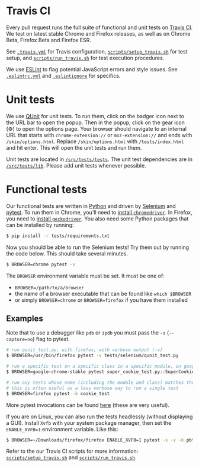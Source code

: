 # Travis CI

Every pull request runs the full suite of functional and unit tests on [Travis CI](https://travis-ci.org/). We test on latest stable Chrome and Firefox releases, as well as on Chrome Beta, Firefox Beta and Firefox ESR.

See [`.travis.yml`](/.travis.yml) for Travis configuration, [`scripts/setup_travis.sh`](/scripts/setup_travis.sh) for test setup, and [`scripts/run_travis.sh`](/scripts/run_travis.sh) for test execution procedures.

We use [ESLint](https://eslint.org) to flag potential JavaScript errors and style issues. See [`.eslintrc.yml`](/.eslintrc.yml) and [`.eslintignore`](/.eslintignore) for specifics.

# Unit tests

We use [QUnit](https://qunitjs.com/) for unit tests. To run them, click on the badger icon next to the URL bar to open the popup.
Then in the popup, click on the gear icon (⚙) to open the options page.
Your browser should navigate to an internal URL that starts with `chrome-extension://` or `moz-extension://` and ends with `/skin/options.html`.
Replace `/skin/options.html` with `/tests/index.html` and hit enter.
This will open the unit tests and run them.

Unit tests are located in [`/src/tests/tests`](/src/tests/tests). The unit test dependencies are in [`/src/tests/lib`](/src/tests/lib). Please add unit tests whenever possible.

# Functional tests

Our functional tests are written in [Python](https://www.python.org/) and driven by
[Selenium](https://selenium-python.readthedocs.io/) and [pytest](https://docs.pytest.org/en/latest/).
To run them in Chrome, you'll need to [install `chromedriver`](https://github.com/EFForg/privacybadger/blob/f780438ca146e932ebc80fa163ddcfdae4e56c25/scripts/setup_travis.sh#L4-L12). In Firefox, you need to [install `geckodriver`](https://github.com/EFForg/privacybadger/blob/f780438ca146e932ebc80fa163ddcfdae4e56c25/scripts/setup_travis.sh#L14-L28).
You also need some Python packages that can be installed by running:
```bash
$ pip install -r tests/requirements.txt
```

Now you should be able to run the Selenium tests!
Try them out by running the code below.
This should take several minutes.
```bash
$ BROWSER=chrome pytest -v
```

The `BROWSER` environment variable must be set. It must be one of:
* `BROWSER=/path/to/a/browser`
* the name of a browser executable that can be found like `which $BROWSER`
* or simply `BROWSER=chrome` or `BROWSER=firefox` if you have them installed

## Examples

Note that to use a debugger like `pdb` or `ipdb` you must pass the `-s` (`--capture=no`) flag to pytest.
```bash
# run qunit_test.py, with firefox, with verbose output (-v)
$ BROWSER=/usr/bin/firefox pytest -v tests/selenium/qunit_test.py

# run a specific test on a specific class in a specific module, on google-chrome-stable
$ BROWSER=google-chrome-stable pytest super_cookie_test.py::SuperCookieTest::test_should_detect_ls_of_third_party_frame

# run any tests whose name (including the module and class) matches the string cookie_test
# this is often useful as a less verbose way to run a single test
$ BROWSER=firefox pytest -k cookie_test
```

More pytest invocations can be found [here](https://docs.pytest.org/en/latest/usage.html) (these are very useful).

If you are on Linux, you can also run the tests headlessly (without displaying a GUI).
Install `Xvfb` with your system package manager, then set the `ENABLE_XVFB=1` environment variable.
Like this:

```bash
$ BROWSER=~/Downloads/firefox/firefox ENABLE_XVFB=1 pytest -s -v -k pbtest_org
```

Refer to the our Travis CI scripts for more information:
[`scripts/setup_travis.sh`](/scripts/setup_travis.sh) and
[`scripts/run_travis.sh`](/scripts/run_travis.sh).

